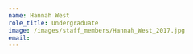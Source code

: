 ```yaml
---
name: Hannah West
role_title: Undergraduate
image: /images/staff_members/Hannah_West_2017.jpg
email:
---
```

